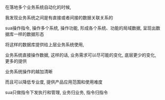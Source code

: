 在落地多个业务系统自动化的时候, 

我发现业务系统之间是有直接或者间接的数据关联关系的

sua操作指令, 操作多个系统, 操作功能, 形成各个系统、功能的局域数据, 呈现出数据库一样的数据形态

将这样的数据库提供给上层业务系统使用, 

业务系统直接操作数据, 这样的话, 业务需求可以尽可能的变化, 底层更少的变化, 更多的提供

业务系统操作的越加清晰

而且可以降低专业度, 提供产品应用范围和使用难度

sua只做指令下发执行和管理, 业务归业务, 指令归指令
